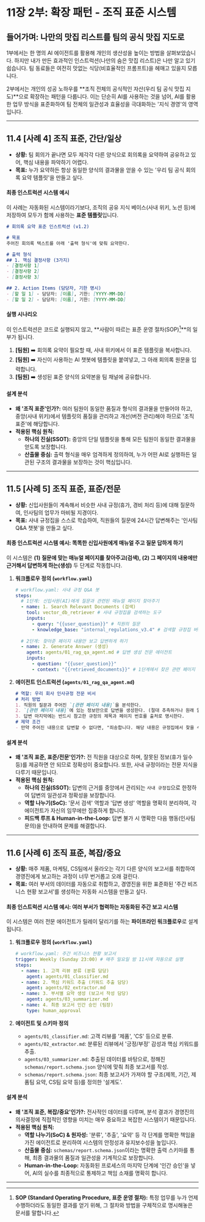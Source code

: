 # 11장 2부: 확장 패턴 - 조직 표준 시스템

## 들어가며: 나만의 맛집 리스트를 팀의 공식 맛집 지도로

1부에서는 한 명의 AI 에이전트를 활용해 개인의 생산성을 높이는 방법을 살펴보았습니다. 하지만 내가 만든 효과적인 인스트럭션(나만의 숨은 맛집 리스트)은 나만 알고 있기 쉽습니다. 팀 동료들은 여전히 맛없는 식당(비효율적인 프롬프트)을 헤매고 있을지 모릅니다.

2부에서는 개인의 성공 노하우를 **조직 전체의 공식적인 자산(우리 팀 공식 맛집 지도)**으로 확장하는 패턴을 다룹니다. 이는 단순히 AI를 사용하는 것을 넘어, AI를 활용한 업무 방식을 표준화하여 팀 전체의 일관성과 효율성을 극대화하는 '지식 경영'의 영역입니다.

---

## 11.4 [사례 4] 조직 표준, 간단/일상

- **상황:** 팀 회의가 끝나면 모두 제각각 다른 양식으로 회의록을 요약하여 공유하고 있어, 핵심 내용을 파악하기 어렵다.
- **목표:** 누가 요약하든 항상 동일한 양식의 결과물을 얻을 수 있는 '우리 팀 공식 회의록 요약 템플릿'을 만들고 싶다.

#### 최종 인스트럭션 시스템 예시

이 사례는 자동화된 시스템이라기보다, 조직의 공유 지식 베이스(사내 위키, 노션 등)에 저장하여 모두가 함께 사용하는 **표준 템플릿**입니다.

```markdown
# 회의록 요약 표준 인스트럭션 (v1.2)

# 목표
주어진 회의록 텍스트를 아래 '출력 형식'에 맞춰 요약한다.

# 출력 형식
## 1. 핵심 결정사항 (3가지)
- [결정사항 1]
- [결정사항 2]
- [결정사항 3]

## 2. Action Items (담당자, 기한 명시)
- [할 일 1] - 담당자: [이름], 기한: [YYYY-MM-DD]
- [할 일 2] - 담당자: [이름], 기한: [YYYY-MM-DD]
```

#### 실행 시나리오
이 인스트럭션은 코드로 실행되지 않고, **사람이 따르는 표준 운영 절차(SOP)[^1]**의 일부가 됩니다.
1.  **[팀원]** ➡️ 회의록 요약이 필요할 때, 사내 위키에서 이 표준 템플릿을 복사합니다.
2.  **[팀원]** ➡️ 자신이 사용하는 AI 챗봇에 템플릿을 붙여넣고, 그 아래 회의록 원문을 입력합니다.
3.  **[팀원]** ➡️ 생성된 표준 양식의 요약본을 팀 채널에 공유합니다.

#### 설계 분석
- **왜 '조직 표준'인가?:** 여러 팀원이 동일한 품질과 형식의 결과물을 만들어야 하고, 중앙(사내 위키)에서 템플릿의 품질을 관리하고 개선(버전 관리)해야 하므로 '조직 표준'에 해당합니다.
- **적용된 핵심 원칙:**
  - **하나의 진실(SSOT):** 중앙의 단일 템플릿을 통해 모든 팀원이 동일한 결과물을 얻도록 보장합니다.
  - **산출물 중심:** 출력 형식을 매우 엄격하게 정의하여, 누가 어떤 AI로 실행하든 일관된 구조의 결과물을 보장하는 것이 핵심입니다.

---

## 11.5 [사례 5] 조직 표준, 표준/전문

- **상황:** 신입사원들이 계속해서 비슷한 사내 규정(휴가, 경비 처리 등)에 대해 질문하여, 인사팀의 업무가 마비될 지경이다.
- **목표:** 사내 규정집을 스스로 학습하여, 직원들의 질문에 24시간 답변해주는 '인사팀 Q&A 챗봇'을 만들고 싶다.

#### 최종 인스트럭션 시스템 예시: 똑똑한 신입사원에게 매뉴얼 주고 질문 답하게 하기

이 시스템은 **(1) 질문에 맞는 매뉴얼 페이지를 찾아주고(검색), (2) 그 페이지의 내용에만 근거해서 답변하게 하는(생성)** 두 단계로 작동합니다.

1.  **워크플로우 정의 (`workflow.yaml`)**
    ```yaml
    # workflow.yaml: 사내 규정 Q&A 봇
    steps:
      # 1단계: 신입사원(AI)에게 질문과 관련된 매뉴얼 페이지 찾아주기
      - name: 1. Search Relevant Documents (검색)
        tool: vector_db_retriever # 사내 규정집을 검색하는 도구
        inputs:
          - query: "{{user_question}}" # 직원의 질문
          - knowledge_base: "internal_regulations_v3.4" # 검색할 규정집 버전
      
      # 2단계: 찾아준 페이지 내용만 보고 답변하게 하기
      - name: 2. Generate Answer (생성)
        agent: agents/01_rag_qa_agent.md # 답변 생성 전문 에이전트
        inputs:
          - question: "{{user_question}}"
          - context: "{{retrieved_documents}}" # 1단계에서 찾은 관련 페이지 내용
    ```

2.  **에이전트 인스트럭션 (`agents/01_rag_qa_agent.md`)**
    ```markdown
    # 역할: 우리 회사 인사규정 전문 비서
    # 처리 방법
    1. 직원의 질문과 주어진 `[관련 페이지 내용]`을 분석한다.
    2. `[관련 페이지 내용]`에 있는 정보만으로 답변을 생성한다. (절대 추측하거나 원래 알던 지식을 사용하지 말 것)
    3. 답변 마지막에는 반드시 참고한 규정의 제목과 페이지 번호를 출처로 명시한다.
    # 제약 조건
    - 만약 주어진 내용으로 답변할 수 없다면, "죄송합니다. 해당 내용은 규정집에서 찾을 수 없습니다. 인사팀(내선 123)에 문의해주세요."라고만 답변한다.
    ```

#### 설계 분석
- **왜 '조직 표준, 표준/전문'인가?:** 전 직원을 대상으로 하며, 잘못된 정보(휴가 일수 등)를 제공하면 안 되므로 정확성이 중요합니다. 또한, 사내 규정이라는 전문 지식을 다루기 때문입니다.
- **적용된 핵심 원칙:**
  - **하나의 진실(SSOT):** 답변의 근거를 중앙에서 관리되는 `사내 규정집`으로 한정하여 답변의 일관성과 정확성을 보장합니다.
  - **역할 나누기(SoC):** '문서 검색' 역할과 '답변 생성' 역할을 명확히 분리하여, 각 에이전트가 자신의 임무에만 집중하게 합니다.
  - **피드백 루프 & Human-in-the-Loop:** 답변 불가 시 명확한 다음 행동(인사팀 문의)을 안내하여 문제를 해결합니다.

---

## 11.6 [사례 6] 조직 표준, 복잡/중요

- **상황:** 매주 제품, 마케팅, CS팀에서 올라오는 각기 다른 양식의 보고서를 취합하여 경영진에게 보고하는 과정이 너무 번거롭고 오래 걸린다.
- **목표:** 여러 부서의 데이터를 자동으로 취합하고, 경영진을 위한 표준화된 '주간 비즈니스 현황 보고서'를 생성하는 자동화 시스템을 만들고 싶다.

#### 최종 인스트럭션 시스템 예시: 여러 부서가 협력하는 자동화된 주간 보고 시스템

이 시스템은 여러 전문 에이전트가 릴레이 달리기를 하는 **파이프라인 워크플로우**로 설계됩니다.

1.  **워크플로우 정의 (`workflow.yaml`)**
    ```yaml
    # workflow.yaml: 주간 비즈니스 현황 보고서
    trigger: Weekly (Sunday 23:00) # 매주 일요일 밤 11시에 자동으로 실행
    steps:
      - name: 1. 고객 리뷰 분류 (분류 담당)
        agent: agents/01_classifier.md
      - name: 2. 핵심 키워드 추출 (키워드 추출 담당)
        agent: agents/02_extractor.md
      - name: 3. 부서별 요약 생성 (보고서 작성 담당)
        agent: agents/03_summarizer.md
      - name: 4. 최종 보고서 인간 승인 (팀장)
        type: human_approval
    ```

2.  **에이전트 및 스키마 정의**
    - `agents/01_classifier.md`: 고객 리뷰를 '제품', 'CS' 등으로 분류.
    - `agents/02_extractor.md`: 분류된 리뷰에서 '긍정/부정' 감성과 핵심 키워드를 추출.
    - `agents/03_summarizer.md`: 추출된 데이터를 바탕으로, 정해진 `schemas/report.schema.json` 양식에 맞춰 최종 보고서를 작성.
    - `schemas/report.schema.json`: 최종 보고서가 가져야 할 구조(제목, 기간, 제품팀 요약, CS팀 요약 등)를 정의한 '설계도'.

#### 설계 분석
- **왜 '조직 표준, 복잡/중요'인가?:** 전사적인 데이터를 다루며, 분석 결과가 경영진의 의사결정에 직접적인 영향을 미치는 매우 중요하고 복잡한 시스템이기 때문입니다.
- **적용된 핵심 원칙:**
  - **역할 나누기(SoC) & 원자성:** '분류', '추출', '요약' 등 각 단계를 명확한 책임을 가진 에이전트로 분리하여 시스템의 안정성과 유지보수성을 높입니다.
  - **산출물 중심:** `schemas/report.schema.json`이라는 명확한 출력 스키마를 통해, 최종 결과물의 품질과 일관성을 기계적으로 보장합니다.
  - **Human-in-the-Loop:** 자동화된 프로세스의 마지막 단계에 '인간 승인'을 넣어, AI의 실수를 최종적으로 통제하고 책임 소재를 명확히 합니다.

---
[^1]: **SOP (Standard Operating Procedure, 표준 운영 절차):** 특정 업무를 누가 언제 수행하더라도 동일한 결과를 얻기 위해, 그 절차와 방법을 구체적으로 명시해놓은 문서를 말합니다.
[^2]: **워크플로우 엔진 (Workflow Engine) / 오케스트레이터 (Orchestrator):** `workflow.yaml`과 같은 설계도를 읽어, 정의된 순서와 규칙에 따라 여러 에이전트와 도구들을 실제로 실행하고 전체 과정을 지휘하는 자동화 시스템의 '엔진' 또는 '지휘자' 역할을 하는 소프트웨어를 의미합니다.
